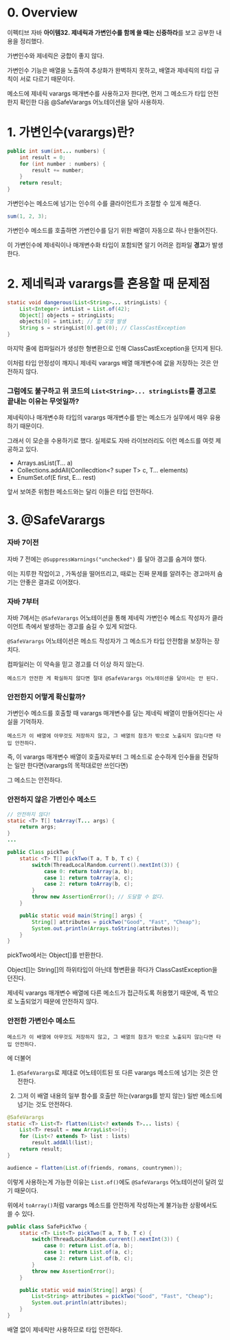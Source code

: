 # 0. Overview

이펙티브 자바 **아이템32. 제네릭과 가변인수를 함께 쓸 때는 신중하라**를 보고 공부한 내용을 정리했다.

가변인수와 제네릭은 궁합이 좋지 않다.

가변인수 기능은 배열을 노출하여 추상화가 완벽하지 못하고, 배열과 제네릭의 타입 규칙이 서로 다르기 때문이다.

메소드에 제네릭 varargs 매개변수를 사용하고자 한다면, 먼저 그 메소드가 타입 안전한지 확인한 다음 @SafeVarargs 어노테이션을 달아 사용하자.

# 1. 가변인수(varargs)란?

```java
public int sum(int... numbers) {
    int result = 0;
    for (int number : numbers) {
        result += number;
    }
    return result;
}
```

가변인수는 메소드에 넘기는 인수의 수를 클라이언트가 조절할 수 있게 해준다.

```java
sum(1, 2, 3);
```

가변인수 메소드를 호출하면 가변인수를 담기 위한 배열이 자동으로 하나 만들어진다.

이 가변인수에 제네릭이나 매개변수화 타입이 포함되면 알기 어려운 컴파일 **경고**가 발생한다.

# 2. 제네릭과 varargs를 혼용할 때 문제점

```java
static void dangerous(List<String>... stringLists) {
    List<Integer> intList = List.of(42);
    Object[] objects = stringLists;
    objects[0] = intList; // 힙 오염 발생
    String s = stringList[0].get(0); // ClassCastException
}
```

마지막 줄에 컴파일러가 생성한 형변환으로 인해 ClassCastException을 던지게 된다.

이처럼 타입 안정성이 깨지니 제네릭 varargs 배열 매개변수에 값을 저장하는 것은 안전하지 않다.

### 그럼에도 불구하고 위 코드의 `List<String>... stringLists`를 경고로 끝내는 이유는 무엇일까?

제네릭이나 매개변수화 타입의 varargs 매개변수를 받는 메소드가 실무에서 매우 유용하기 때문이다.

그래서 이 모순을 수용하기로 했다. 실제로도 자바 라이브러리도 이런 메소드를 여럿 제공하고 있다.

- Arrays.asList(T... a)
- Collections.addAll(Conllecdtion<? super T> c, T... elements)
- EnumSet.of(E first, E... rest)

앞서 보여준 위험한 메소드와는 달리 이들은 타입 안전하다.

# 3. @SafeVarargs

### 자바 7이전

자바 7 전에는 `@SuppressWarnings("unchecked")` 를 달아 경고를 숨겨야 했다.

이는 지루한 작업이고 , 가독성을 떨어뜨리고, 때로는 진짜 문제를 알려주는 경고마저 숨기는 안좋은 결과로 이어졌다.

### 자바 7부터

자바 7에서는 `@SafeVarargs` 어노테이션을 통해 제네릭 가변인수 메소드 작성자가 클라이언트 측에서 발생하는 경고를 숨길 수 있게 되었다.

`@SafeVarargs` 어노테이션은 메소드 작성자가 그 메소드가 타입 안전함을 보장하는 장치다.

컴파일러는 이 약속을 믿고 경고를 더 이상 하지 않는다.

```
메소드가 안전한 게 확실하지 않다면 절대 @SafeVarargs 어노테이션을 달아서는 안 된다.
```

### 안전한지 어떻게 확신할까?

가변인수 메소드를 호출할 때 varargs 매개변수를 담는 제네릭 배열이 만들어진다는 사실을 기억하자.

```
메소드가 이 배열에 아무것도 저장하지 않고, 그 배열의 참조가 밖으로 노출되지 않는다면 타입 안전하다.
```

즉, 이 varargs 매개변수 배열이 호출자로부터 그 메소드로 순수하게 인수들을 전달하는 일만 한다면(varargs의 목적대로만 쓰인다면)

그 메소드는 안전하다.

### 안전하지 않은 가변인수 메소드

```java
// 안전하지 않다!
static <T> T[] toArray(T... args) {
    return args;
}
...

public Class pickTwo {
    static <T> T[] pickTwo(T a, T b, T c) {
        switch(ThreadLocalRandom.current().nextInt(3)) {
            case 0: return toArray(a, b);
            case 1: return toArray(a, c);
            case 2: return toArray(b, c);
        }
        throw new AssertionError(); // 도달할 수 없다.
    }

    public static void main(String[] args) {
        String[] attributes = pickTwo("Good", "Fast", "Cheap");
        System.out.println(Arrays.toString(attributes));
    }
}
```

pickTwo에서는 Object[]를 반환한다.

Object[]는 String[]의 하위타입이 아닌데 형변환을 하다가 ClassCastException을 던진다.

제네릭 varargs 매개변수 배열에 다른 메소드가 접근하도록 허용했기 때문에, 즉 밖으로 노출되었기 때문에 안전하지 않다.

### 안전한 가변인수 메소드

`메소드가 이 배열에 아무것도 저장하지 않고, 그 배열의 참조가 밖으로 노출되지 않는다면 타입 안전하다.`

에 더불어

1. `@SafeVarargs`로 제대로 어노테이트된 또 다른 varargs 메소드에 넘기는 것은 안전한다.

2. 그저 이 배열 내용의 일부 함수를 호출만 하는(varargs를 받지 않는) 일반 메소드에 넘기는 것도 안전하다.


```java
@SafeVarargs
static <T> List<T> flatten(List<? extends T>... lists) {
    List<T> result = new ArrayList<>();
    for (List<? extends T> list : lists)
        result.addAll(list);
    return result;
}
```
```java
audience = flatten(List.of(friends, romans, countrymen));
```

이렇게 사용하는게 가능한 이유는 `List.of()`에도 `@SafeVarargs` 어노테이션이 달려 있기 때문이다.

위에서 `toArray()`처럼 varargs 메소드를 안전하게 작성하는게 불가능한 상황에서도 쓸 수 있다.

```java
public class SafePickTwo {
    static <T> List<T> pickTwo(T a, T b, T c) {
        switch(ThreadLocalRandom.current().nextInt(3)) {
            case 0: return List.of(a, b);
            case 1: return List.of(a, c);
            case 2: return List.of(b, c);
        }
        throw new AssertionError();
    }

    public static void main(String[] args) {
        List<String> attributes = pickTwo("Good", "Fast", "Cheap");
        System.out.println(attributes);
    }
}
```

배열 없이 제네릭만 사용하므로 타입 안전하다.

